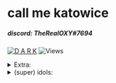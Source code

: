 # call me katowice
##### discord: *TheRealOXY#7694*
[![D A R K](https://i.imgur.com/V4CzxIn.png)](https://i.imgur.com/V4CzxIn.png)
![Views](https://komarev.com/ghpvc/?username=TheRealOXY&color=B57EDC)


<details>
  <summary>Extra:</summary>
  
![<3](https://i.imgur.com/vs07S1d.gif)
</details>
  
<details>
  <summary>(super) idols:</summary>

###### [blaze.fn](https://www.instagram.com/blaze.fn)
</details>
